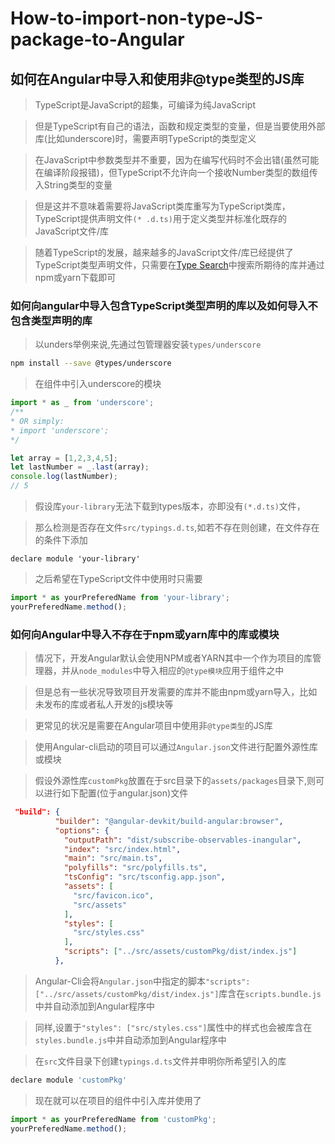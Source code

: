# How-to-import-non-type-JS-package-to-Angular

## 如何在Angular中导入和使用非@type类型的JS库

> TypeScript是JavaScript的超集，可编译为纯JavaScript

> 但是TypeScript有自己的语法，函数和规定类型的变量，但是当要使用外部库(比如underscore)时，需要声明TypeScript的类型定义

> 在JavaScript中参数类型并不重要，因为在编写代码时不会出错(虽然可能在编译阶段报错)，但TypeScript不允许向一个接收Number类型的数组传入String类型的变量

> 但是这并不意味着需要将JavaScript类库重写为TypeScript类库，TypeScript提供声明文件`(* .d.ts)`用于定义类型并标准化既存的JavaScript文件/库

> 随着TypeScript的发展，越来越多的JavaScript文件/库已经提供了TypeScript类型声明文件，只需要在[Type Search](https://microsoft.github.io/TypeSearch/)中搜索所期待的库并通过npm或yarn下载即可

### 如何向angular中导入包含TypeScript类型声明的库以及如何导入不包含类型声明的库

> 以unders举例来说,先通过包管理器安装`types/underscore`

```bash
npm install --save @types/underscore
```

> 在组件中引入underscore的模块

```typescript
import * as _ from 'underscore';
/**
* OR simply:
* import 'underscore';
*/

let array = [1,2,3,4,5];
let lastNumber = _.last(array);
console.log(lastNumber);
// 5
```
> 假设库`your-library`无法下载到types版本，亦即没有`(*.d.ts)`文件，

> 那么检测是否存在文件`src/typings.d.ts`,如若不存在则创建，在文件存在的条件下添加

```
declare module 'your-library'
```

> 之后希望在TypeScript文件中使用时只需要

```typescript
import * as yourPreferedName from 'your-library';
yourPreferedName.method();
```

### 如何向Angular中导入不存在于npm或yarn库中的库或模块

> 情况下，开发Angular默认会使用NPM或者YARN其中一个作为项目的库管理器，并从`node_modules`中导入相应的`@type模块`应用于组件之中

> 但是总有一些状况导致项目开发需要的库并不能由npm或yarn导入，比如未发布的库或者私人开发的js模块等

> 更常见的状况是需要在Angular项目中使用非`@type类型`的JS库

> 使用Angular-cli启动的项目可以通过`Angular.json`文件进行配置外源性库或模块

> 假设外源性库`customPkg`放置在于src目录下的`assets/packages`目录下,则可以进行如下配置(位于angular.json)文件

```json
 "build": {
          "builder": "@angular-devkit/build-angular:browser",
          "options": {
            "outputPath": "dist/subscribe-observables-inangular",
            "index": "src/index.html",
            "main": "src/main.ts",
            "polyfills": "src/polyfills.ts",
            "tsConfig": "src/tsconfig.app.json",
            "assets": [
              "src/favicon.ico",
              "src/assets"
            ],
            "styles": [
              "src/styles.css"
            ],
            "scripts": ["../src/assets/customPkg/dist/index.js"]
          },
```

> Angular-Cli会将`Angular.json`中指定的脚本`"scripts": ["../src/assets/customPkg/dist/index.js"]`库含在`scripts.bundle.js`中并自动添加到Angular程序中

> 同样,设置于`"styles": ["src/styles.css"]`属性中的样式也会被库含在`styles.bundle.js`中并自动添加到Angular程序中

> 在`src`文件目录下创建`typings.d.ts`文件并申明你所希望引入的库

```JavaScript
declare module 'customPkg'
```

> 现在就可以在项目的组件中引入库并使用了

```TypeScript
import * as yourPreferedName from 'customPkg';
yourPreferedName.method();
```

